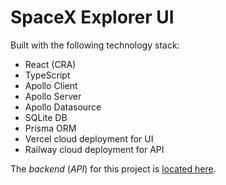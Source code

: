 # SpaceX Explorer UI

Built with the following technology stack:

-   React (CRA)
-   TypeScript
-   Apollo Client
-   Apollo Server
-   Apollo Datasource
-   SQLite DB
-   Prisma ORM
-   Vercel cloud deployment for UI
-   Railway cloud deployment for API

The _backend_ (_API_) for this project is [located here](https://github.com/dvakatsiienko/space-explorer-api).
